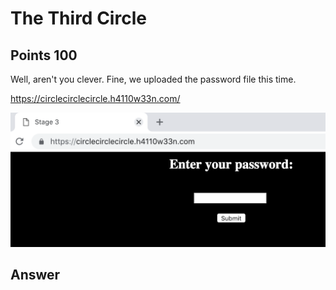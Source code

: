 # The Third Circle

## Points 100

Well, aren't you clever. Fine, we uploaded the password file this time.

https://circlecirclecircle.h4110w33n.com/

![](100_the_third_circle.png)

## Answer